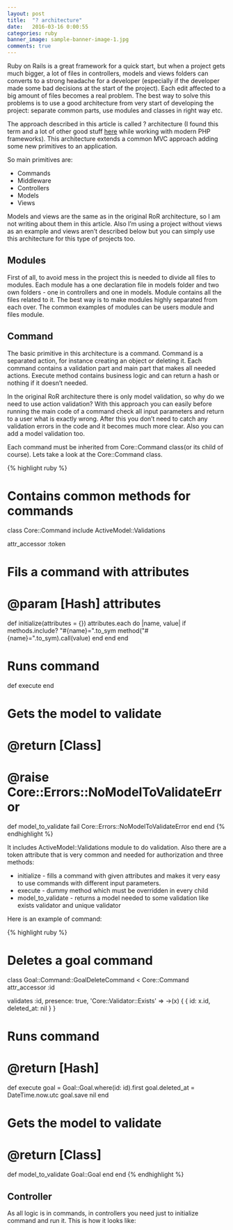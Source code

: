 ```yaml
---
layout: post
title:  "? architecture"
date:   2016-03-16 0:00:55
categories: ruby
banner_image: sample-banner-image-1.jpg
comments: true
---
```


Ruby on Rails is a great framework for a quick start, but when a project gets much bigger, a lot of files in controllers, models and views folders can converts to a strong headache for a developer (especially if the developer made some bad decisions at the start of the project). Each edit affected to a big amount of files becomes a real problem. The best way to solve this problems is to use a good architecture from very start of developing the project: separate common parts, use modules and classes in right way etc.

The approach described in this article is called ? architecture (I found this term and a lot of other good stuff [here](http://fideloper.com/hexagonal-architecture) while working with modern PHP frameworks). This architecture extends a common MVC approach adding some new primitives to an application.  

So main primitives are:
 - Commands
 - Middleware
 - Controllers
 - Models
 - Views
 
Models and views are the same as in the original RoR architecture, so I am not writing about them in this article. Also I’m using a project without views as an example and views aren’t described below but you can simply use this architecture for this type of projects too.

## Modules

First of all, to avoid mess in the project this is needed to divide all files to modules. Each module has a one declaration file in models folder and two own folders - one in controllers and one in models. Module contains all the files related to it. The best way is to make modules highly separated from each over. The common examples of modules can be users module and files module.

## Command

The basic primitive in this architecture is a command. Command is a separated action, for instance creating an object or deleting it. Each command contains a validation part and main part that makes all needed actions. Execute method contains business logic and can return a hash or nothing if it doesn’t needed.

In the original RoR architecture there is only model validation, so why do we need to use action validation? With this approach you can easily before running the main code of a command check all input parameters and return to a user what is exactly wrong. After this you don’t need to catch any validation errors in the code and it becomes much more clear. Also you can add a model validation too.  

Each command must be inherited from Core::Command class(or its child of course). Lets take a look at the Core::Command class.

{% highlight ruby %}
# Contains common methods for commands
class Core::Command
  include ActiveModel::Validations

  attr_accessor :token

  # Fils a command with attributes
  # @param [Hash] attributes
  def initialize(attributes = {})
    attributes.each do |name, value|
      if methods.include? "#{name}=".to_sym
        method("#{name}=".to_sym).call(value)
      end
    end
  end

  # Runs command
  def execute
  end

  # Gets the model to validate
  # @return [Class]
  # @raise Core::Errors::NoModelToValidateError
  def model_to_validate
    fail Core::Errors::NoModelToValidateError
  end
end
{% endhighlight %}

It includes ActiveModel::Validations module to do validation. Also there are a token attribute that is very common and needed for authorization and three methods:
 - initialize - fills a command with given attributes and makes it very easy to use commands with different input parameters.
 - execute - dummy method which must be overridden in every child
 - model_to_validate - returns a model needed to some validation like exists validator and unique validator

Here is an example of command:

{% highlight ruby %}
# Deletes a goal command
class Goal::Command::GoalDeleteCommand < Core::Command
  attr_accessor :id

  validates :id, presence: true,
                 'Core::Validator::Exists' => ->(x) { { id: x.id, deleted_at: nil } }

  # Runs command
  # @return [Hash]
  def execute
    goal = Goal::Goal.where(id: id).first
    goal.deleted_at = DateTime.now.utc
    goal.save
    nil
  end

  # Gets the model to validate
  # @return [Class]
  def model_to_validate
    Goal::Goal
  end
end
{% endhighlight %}

## Controller

As all logic is in commands, in controllers you need just to initialize command and run it. This is how it looks like:


